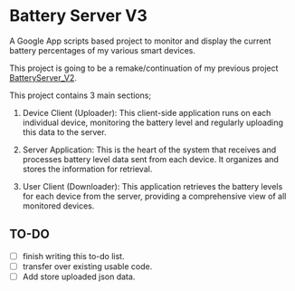 # Battery Server V3

A Google App scripts based project to monitor and display the current battery percentages of my various smart devices.


This project is going to be a remake/continuation of my previous project [BatteryServer_V2](https://github.com/H-Boyd/BatteryServer_V2).

This project contains 3 main sections;

1. Device Client (Uploader): This client-side application runs on each individual device, monitoring the battery level and regularly uploading this data to the server.

2. Server Application: This is the heart of the system that receives and processes battery level data sent from each device. It organizes and stores the information for retrieval.

3. User Client (Downloader): This application retrieves the battery levels for each device from the server, providing a comprehensive view of all monitored devices.

## TO-DO
- [ ] finish writing this to-do list.
- [ ] transfer over existing usable code.
- [ ] Add store uploaded json data.

